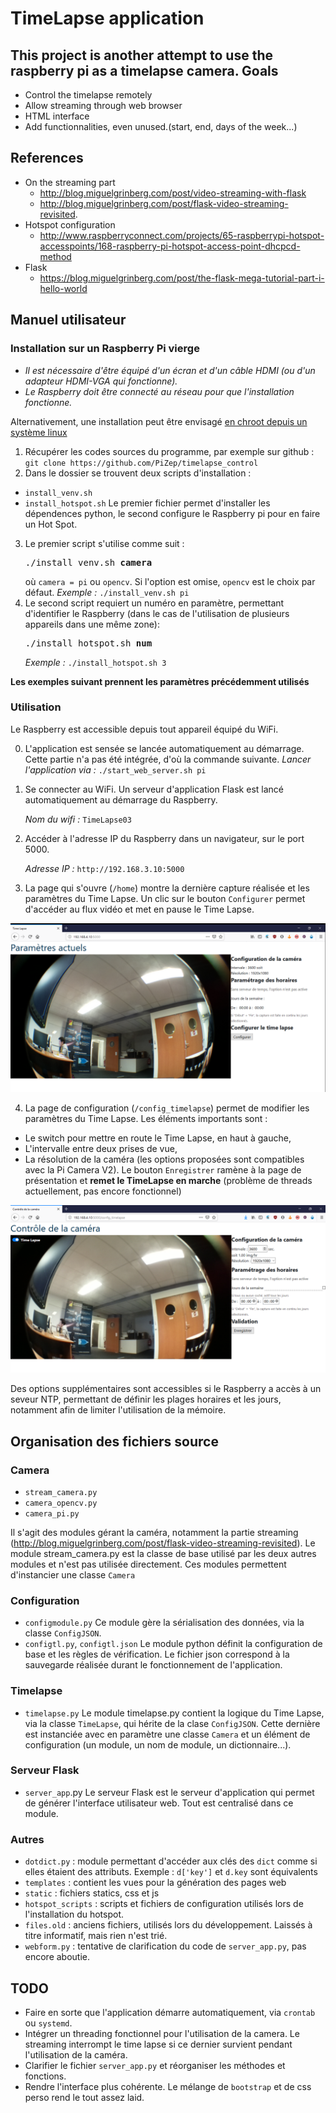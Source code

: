 TimeLapse application
=====================
This project is another attempt to use the raspberry pi as a timelapse camera.
Goals
-----
- Control the timelapse remotely
- Allow streaming through web browser
- HTML interface
- Add functionnalities, even unused.(start, end, days of the week...)

References
----------
- On the streaming part
  - http://blog.miguelgrinberg.com/post/video-streaming-with-flask
  - http://blog.miguelgrinberg.com/post/flask-video-streaming-revisited.
- Hotspot configuration
  - http://www.raspberryconnect.com/projects/65-raspberrypi-hotspot-accesspoints/168-raspberry-pi-hotspot-access-point-dhcpcd-method
- Flask
  - https://blog.miguelgrinberg.com/post/the-flask-mega-tutorial-part-i-hello-world

Manuel utilisateur
------------------
### Installation sur un Raspberry Pi vierge
* *Il est nécessaire d'être équipé d'un écran et d'un câble HDMI (ou d'un adapteur HDMI-VGA qui fonctionne).*
* *Le Raspberry doit être connecté au réseau pour que l'installation fonctionne.*

Alternativement, une installation peut être envisagé [en chroot depuis un système linux](https://gist.github.com/htruong/7df502fb60268eeee5bca21ef3e436eb)

1. Récupérer les codes sources du programme, par exemple sur github :
   `git clone https://github.com/PiZep/timelapse_control`
2. Dans le dossier se trouvent deux scripts d'installation :
  * `install_venv.sh`
  * `install_hotspot.sh`
   Le premier fichier permet d'installer les dépendences python, le second configure le Raspberry pi pour en faire un Hot Spot.
3. Le premier script s'utilise comme suit :
   <pre>./install_venv.sh <b>camera</b></pre>
   où `camera = pi` ou `opencv`. Si l'option est omise, `opencv` est le choix par défaut.
   *Exemple :*
   `./install_venv.sh pi`
4. Le second script requiert un numéro en paramètre, permettant d'identifier le Raspberry (dans le cas de l'utilisation de plusieurs appareils dans une même zone):
   <pre>./install_hotspot.sh <b>num</b></pre>
   *Exemple :*
   `./install_hotspot.sh 3`

**Les exemples suivant prennent les paramètres précédemment utilisés**

### Utilisation
Le Raspberry est accessible depuis tout appareil équipé du WiFi.

0. L'application est sensée se lancée automatiquement au démarrage. Cette partie n'a pas été intégrée, d'où la commande suivante.
   _Lancer l'application via :_ `./start_web_server.sh pi`

1. Se connecter au WiFi. Un serveur d'application Flask est lancé automatiquement au démarrage du Raspberry.

   *Nom du wifi :* `TimeLapse03`
2. Accéder à l'adresse IP du Raspberry dans un navigateur, sur le port 5000.

   *Adresse IP :* `http://192.168.3.10:5000`
3. La page qui s'ouvre (`/home`) montre la dernière capture réalisée et les paramètres du Time Lapse. Un clic sur le bouton `Configurer` permet d'accéder au flux vidéo et met en pause le Time Lapse.

![home capture](images/home.png?raw=true "/home page")

4. La page de configuration (`/config_timelapse`) permet de modifier les paramètres du Time Lapse. Les éléments importants sont :
  * Le switch pour mettre en route le Time Lapse, en haut à gauche,
  * L'intervalle entre deux prises de vue,
  * La résolution de la caméra (les options proposées sont compatibles avec la Pi Camera V2).
   Le bouton `Enregistrer` ramène à la page de présentation et **remet le TimeLapse en marche** (problème de threads actuellement, pas encore fonctionnel)

![config_timelapse capture](images/config_timelapse.png?raw=true "/config_timelapse page")

Des options supplémentaires sont accessibles si le Raspberry a accès à un seveur NTP, permettant de définir les plages horaires et les jours, notamment afin de limiter l'utilisation de la mémoire.

Organisation des fichiers source
--------------------------------
### Camera
* `stream_camera.py`
* `camera_opencv.py`
* `camera_pi.py`

Il s'agit des modules gérant la caméra, notamment la partie streaming (http://blog.miguelgrinberg.com/post/flask-video-streaming-revisited).
Le module stream_camera.py est la classe de base utilisé par les deux autres modules et n'est pas utilisée directement.
Ces modules permettent d'instancier une classe `Camera`

### Configuration
* `configmodule.py`
  Ce module gère la sérialisation des données, via la classe `ConfigJSON`.
* `configtl.py`, `configtl.json`
  Le module python définit la configuration de base et les règles de vérification. Le fichier json correspond à la sauvegarde réalisée durant le fonctionnement de l'application.

### Timelapse
* `timelapse.py`
Le module timelapse.py contient la logique du Time Lapse, via la classe `TimeLapse`, qui hérite de la clase `ConfigJSON`.
Cette dernière est instanciée avec en paramètre une classe `Camera` et un élément de configuration (un module, un nom de module, un dictionnaire...).

### Serveur Flask
* `server_app`.py
Le serveur Flask est le serveur d'application qui permet de générer l'interface utilisateur web. Tout est centralisé dans ce module.

### Autres
* `dotdict.py` : module permettant d'accéder aux clés des `dict` comme si elles étaient des attributs. Exemple : `d['key']` et `d.key` sont équivalents
* `templates` : contient les vues pour la génération des pages web
* `static` : fichiers statics, css et js
* `hotspot_scripts` : scripts et fichiers de configuration utilisés lors de l'installation du hotspot.
* `files.old` : anciens fichiers, utilisés lors du développement. Laissés à titre informatif, mais rien n'est trié.
* `webform.py` : tentative de clarification du code de `server_app.py`, pas encore aboutie.

TODO
----
* Faire en sorte que l'application démarre automatiquement, via `crontab` ou `systemd`.
* Intégrer un threading fonctionnel pour l'utilisation de la camera. Le streaming interrompt le time lapse si ce dernier survient pendant l'utilisation de la caméra.
* Clarifier le fichier `server_app.py` et réorganiser les méthodes et fonctions.
* Rendre l'interface plus cohérente. Le mélange de `bootstrap` et de css perso rend le tout assez laid.
